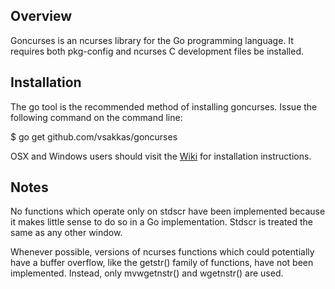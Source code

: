 Overview
--------
Goncurses is an ncurses library for the Go programming language. It
requires both pkg-config and ncurses C development files be installed.

Installation
------------
The go tool is the recommended method of installing goncurses. Issue the
following command on the command line:

$ go get github.com/vsakkas/goncurses

OSX and Windows users should visit the 
[Wiki](https://github.com/rthornton128/goncurses/wiki) for installation
instructions.

Notes
-----

No functions which operate only on stdscr have been implemented because 
it makes little sense to do so in a Go implementation. Stdscr is treated the
same as any other window.

Whenever possible, versions of ncurses functions which could potentially
have a buffer overflow, like the getstr() family of functions, have not been
implemented. Instead, only mvwgetnstr() and wgetnstr() are used.
